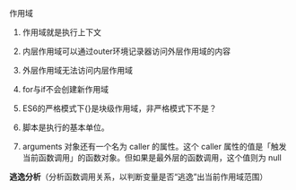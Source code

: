 作用域

1. 作用域就是执行上下文
2. 内层作用域可以通过outer环境记录器访问外层作用域的内容
3. 外层作用域无法访问内层作用域
4. for与if不会创建新作用域
5. ES6的严格模式下{}是块级作用域，非严格模式下不是？
6. 脚本是执行的基本单位。

7. arguments 对象还有一个名为 caller 的属性。这个 caller 属性的值是「触发当前函数调用」的函数对象。但如果是最外层的函数调用，这个值则为 null

**逃逸分析**（分析函数调用关系，以判断变量是否“逃逸”出当前作用域范围）